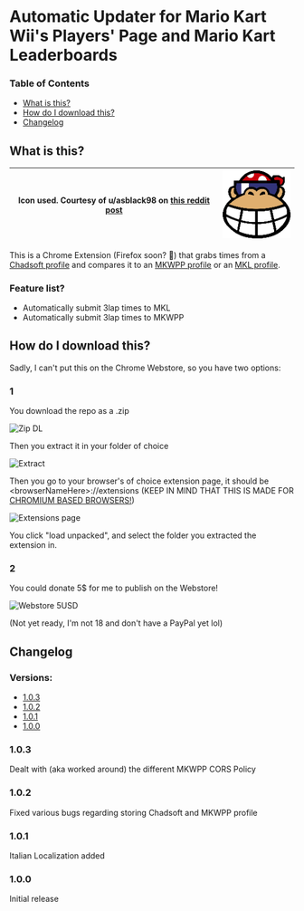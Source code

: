 # Automatic Updater for Mario Kart Wii's Players' Page and Mario Kart Leaderboards

### Table of Contents
* [What is this?](#what-is-this)
* [How do I download this?](#how-do-i-download-this)
* [Changelog](#changelog)


## What is this?
| Icon used. Courtesy of u/asblack98 on [this reddit post](https://www.reddit.com/r/MarioKartWii/comments/s41kw9/funky_kong_stadium_logo_remade/) | [![Logo](https://github.com/FallBackITA27/Auto-Updater-MKL-MKWPP/blob/main/images/128p_icon.png?raw=true)](https://github.com/FallBackITA27/Auto-Updater-MKL-MKWPP) |
|-|-|

This is a Chrome Extension (Firefox soon? 👀) that grabs times from a [Chadsoft profile](https://www.chadsoft.co.uk/time-trials/players/1F/7B7D3331A3A008.html#sort-by-date) and compares it to an [MKWPP profile](https://www.mariokart64.com/mkw/profile.php) or an [MKL profile](https://www.mkleaderboards.com/mkw/players/2450).
### Feature list?
* Automatically submit 3lap times to MKL
* Automatically submit 3lap times to MKWPP

## How do I download this?
Sadly, I can't put this on the Chrome Webstore, so you have two options:
### 1
You download the repo as a .zip

![Zip DL](https://i.imgur.com/b3VwKA8.png)

Then you extract it in your folder of choice

![Extract](https://i.imgur.com/CgfAhS7.png)

Then you go to your browser's of choice extension page, it should be \<browserNameHere\>://extensions (KEEP IN MIND THAT THIS IS MADE FOR [CHROMIUM BASED BROWSERS!](https://en.wikipedia.org/wiki/Chromium_(web_browser)#Browsers_based_on_Chromium))

![Extensions page](https://i.imgur.com/5ziR16P.png)

You click "load unpacked", and select the folder you extracted the extension in.

### 2
You could donate 5$ for me to publish on the Webstore!

![Webstore 5USD](https://i.imgur.com/16XErKN.png)

(Not yet ready, I'm not 18 and don't have a PayPal yet lol)

## Changelog

### Versions:
* [1.0.3](#103)
* [1.0.2](#102)
* [1.0.1](#101)
* [1.0.0](#100)

### 1.0.3
Dealt with (aka worked around) the different MKWPP CORS Policy
### 1.0.2
Fixed various bugs regarding storing Chadsoft and MKWPP profile
### 1.0.1
Italian Localization added
### 1.0.0
Initial release
